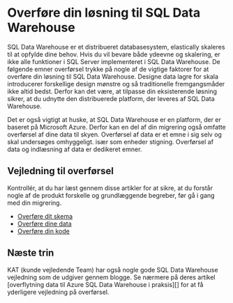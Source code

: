 <properties
   pageTitle="Overføre din løsning til SQL Data Warehouse | Microsoft Azure"
   description="Overførsel vejledning til hvilket din løsning på Azure SQL Data Warehouse platform."
   services="sql-data-warehouse"
   documentationCenter="NA"
   authors="barbkess"
   manager="barbkess"
   editor=""/>

<tags
   ms.service="sql-data-warehouse"
   ms.devlang="NA"
   ms.topic="article"
   ms.tgt_pltfrm="NA"
   ms.workload="data-services"
   ms.date="08/30/2016"
   ms.author="barbkess;jrj;sonyama"/>

# <a name="migrate-your-solution-to-sql-data-warehouse"></a>Overføre din løsning til SQL Data Warehouse

SQL Data Warehouse er et distribueret databasesystem, elastically skaleres til at opfylde dine behov. Hvis du vil bevare både ydeevne og skalering, er ikke alle funktioner i SQL Server implementeret i SQL Data Warehouse. De følgende emner overførsel trykke på nogle af de vigtige faktorer for at overføre din løsning til SQL Data Warehouse. Designe data lagre for skala introducerer forskellige design mønstre og så traditionelle fremgangsmåder ikke altid bedst. Derfor kan det være, at tilpasse din eksisterende løsning sikrer, at du udnytte den distribuerede platform, der leveres af SQL Data Warehouse.

Det er også vigtigt at huske, at SQL Data Warehouse er en platform, der er baseret på Microsoft Azure. Derfor kan en del af din migrering også omfatte overførsel af dine data til skyen. Overførsel af data er et emne i sig selv og skal undersøges omhyggeligt. især som enheder stigning. Overførsel af data og indlæsning af data er dedikeret emner.

## <a name="migration-guidance"></a>Vejledning til overførsel

Kontrollér, at du har læst gennem disse artikler for at sikre, at du forstår nogle af de produkt forskelle og grundlæggende begreber, før gå i gang med din migrering.

- [Overføre dit skema][]
- [Overføre dine data][]
- [Overføre din kode][]

## <a name="next-steps"></a>Næste trin

KAT (kunde vejledende Team) har også nogle gode SQL Data Warehouse vejledning som de udgiver gennem blogge.  Se nærmere på deres artikel [overflytning data til Azure SQL Data Warehouse i praksis][] for at få yderligere vejledning på overførsel.

<!--Image references-->

<!--Article references-->
[Overføre dit skema]: sql-data-warehouse-migrate-schema.md
[Overføre dine data]: sql-data-warehouse-migrate-data.md
[Overføre din kode]: sql-data-warehouse-migrate-code.md


<!--MSDN references-->


<!--Other Web references-->
[Overføre data til Azure SQL Data Warehouse i praksis]: https://blogs.msdn.microsoft.com/sqlcat/2016/08/18/migrating-data-to-azure-sql-data-warehouse-in-practice/
